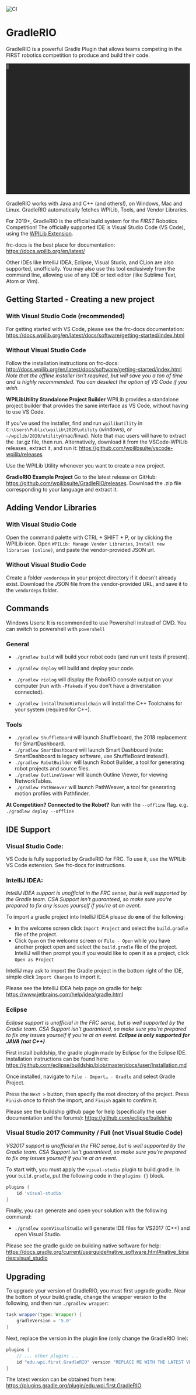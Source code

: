 ![CI](https://github.com/wpilibsuite/GradleRIO/workflows/CI/badge.svg)
# GradleRIO
GradleRIO is a powerful Gradle Plugin that allows teams competing in the FIRST
robotics competition to produce and build their code.

![](img/tty.gif)

GradleRIO works with Java and C++ (and others!), on Windows, Mac and Linux. GradleRIO automatically fetches WPILib, Tools, and Vendor Libraries.

For 2019+, GradleRIO is the official build system for the _FIRST_ Robotics Competition! The officially supported IDE is Visual Studio Code (VS Code), using the [WPILib Extension](https://github.com/wpilibsuite/vscode-wpilib).

frc-docs is the best place for documentation: https://docs.wpilib.org/en/latest/

Other IDEs like IntelliJ IDEA, Eclipse, Visual Studio, and CLion are also supported, unofficially. You may also use this tool exclusively from the command line, allowing use of any IDE or text editor (like Sublime Text, Atom or Vim).

## Getting Started - Creating a new project
### With Visual Studio Code (recommended)
For getting started with VS Code, please see the frc-docs documentation:
https://docs.wpilib.org/en/latest/docs/software/getting-started/index.html

### Without Visual Studio Code
Follow the installation instructions on frc-docs: http://docs.wpilib.org/en/latest/docs/software/getting-started/index.html
_Note that the offline installer isn't required, but will save you a ton of time and is highly recommended. You can deselect the option of VS Code if you wish._

**WPILibUtility Standalone Project Builder**
WPILib provides a standalone project builder that provides the same interface as VS Code, without having to use VS Code.

If you've used the installer, find and run `wpilibutility` in `C:\Users\Public\wpilib\2020\utility` (windows), or `~/wpilib/2020/utility`(mac/linux). Note that mac users will have to extract the .tar.gz file, then run.
Alternatively, download it from the VSCode-WPILib releases, extract it, and run it: https://github.com/wpilibsuite/vscode-wpilib/releases

Use the WPILib Utility whenever you want to create a new project.

**GradleRIO Example Project**
Go to the latest release on GitHub: https://github.com/wpilibsuite/GradleRIO/releases.
Download the .zip file corresponding to your language and extract it.

## Adding Vendor Libraries
### With Visual Studio Code
Open the command palette with CTRL + SHIFT + P, or by clicking the WPILib icon.
Open `WPILib: Manage Vendor Libraries`, `Install new libraries (online)`, and paste the vendor-provided JSON url.

### Without Visual Studio Code
Create a folder `vendordeps` in your project directory if it doesn't already exist.
Download the JSON file from the vendor-provided URL, and save it to the `vendordeps` folder.

## Commands
Windows Users: It is recommended to use Powershell instead of CMD. You can switch to powershell with `powershell`

### General
- `./gradlew build` will build your robot code (and run unit tests if present).
- `./gradlew deploy` will build and deploy your code.
- `./gradlew riolog` will display the RoboRIO console output on your computer (run with `-Pfakeds` if you don't have a driverstation connected).

- `./gradlew installRoboRioToolchain` will install the C++ Toolchains for your system (required for C++).

### Tools
- `./gradlew ShuffleBoard` will launch Shuffleboard, the 2018 replacement for SmartDashboard.
- `./gradlew SmartDashboard` will launch Smart Dashboard (note: SmartDashboard is legacy software, use ShuffleBoard instead!).
- `./gradlew RobotBuilder` will launch Robot Builder, a tool for generating robot projects and source files.
- `./gradlew OutlineViewer` will launch Outline Viewer, for viewing NetworkTables.
- `./gradlew PathWeaver` will launch PathWeaver, a tool for generating motion profiles with Pathfinder.

**At Competition? Connected to the Robot?** Run with the `--offline` flag. e.g. `./gradlew deploy --offline`

## IDE Support
### Visual Studio Code:
VS Code is fully supported by GradleRIO for FRC. To use it, use the WPILib VS Code extension. See frc-docs for instructions.

### IntelliJ IDEA:
_IntelliJ IDEA support is unofficial in the FRC sense, but is well supported by the Gradle team. CSA Support isn't guaranteed, so make sure you're prepared to fix any issues yourself if you're at an event._

To import a gradle project into IntelliJ IDEA please do **one** of the following:
- In the welcome screen click `Import Project` and select the `build.gradle` file of the project.
- Click `Open` on the welcome screen or `File - Open` while you have another project open and select the `build.gradle` file of the project. IntelliJ will then prompt you if you would like to open it as a project, click `Open as Project`

IntelliJ may ask to import the Gradle project in the bottom right of the IDE, simple click `Import Changes` to import it.

Please see the IntelliJ IDEA help page on gradle for help: https://www.jetbrains.com/help/idea/gradle.html

### Eclipse
_Eclipse support is unofficial in the FRC sense, but is well supported by the Gradle team. CSA Support isn't guaranteed, so make sure you're prepared to fix any issues yourself if you're at an event. **Eclipse is only supported for JAVA (not C++)**_

First install buildship, the gradle plugin made by Eclipse for the Eclipse IDE. Installation instructions can be found here: https://github.com/eclipse/buildship/blob/master/docs/user/Installation.md

Once installed, navigate to `File - Import… - Gradle` and select Gradle Project.

Press the `Next >` button, then specify the root directory of the project.
Press `Finish` once to finish the import, and `Finish` again to confirm it.

Please see the buildship github page for help (specifically the user documentation and the forums): https://github.com/eclipse/buildship

### Visual Studio 2017 Community / Full (not Visual Studio Code)
_VS2017 support is unofficial in the FRC sense, but is well supported by the Gradle team. CSA Support isn't guaranteed, so make sure you're prepared to fix any issues yourself if you're at an event._

To start with, you must apply the `visual-studio` plugin to build.gradle. In your `build.gradle`, put the following code in the `plugins {}` block.
```gradle
plugins {
    id 'visual-studio'
}
```

Finally, you can generate and open your solution with the following command:
- `./gradlew openVisualStudio` will generate IDE files for VS2017 (C++) and open Visual Studio.

Please see the gradle guide on building native software for help: https://docs.gradle.org/current/userguide/native_software.html#native_binaries:visual_studio

## Upgrading
To upgrade your version of GradleRIO, you must first upgrade gradle. Near the bottom of your build.gradle, change the wrapper version to the following, and then run `./gradlew wrapper`:
```gradle
task wrapper(type: Wrapper) {
    gradleVersion = '5.0'
}
```

Next, replace the version in the plugin line (only change the GradleRIO line):
```gradle
plugins {
    // ... other plugins ...
    id "edu.wpi.first.GradleRIO" version "REPLACE ME WITH THE LATEST VERSION"
}
```

The latest version can be obtained from here: https://plugins.gradle.org/plugin/edu.wpi.first.GradleRIO
